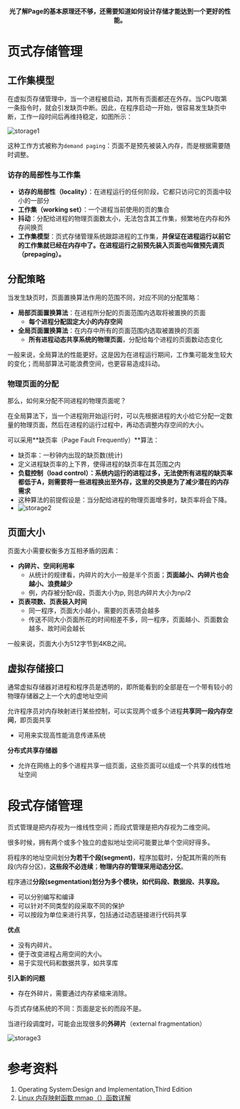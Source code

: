 
<p align="center">
  <b>光了解Page的基本原理还不够，还需要知道如何设计存储才能达到一个更好的性能。</b>
</p>


# 页式存储管理

## 工作集模型

在虚拟页存储管理中，当一个进程被启动，其所有页面都还在外存。当CPU取第一条指令时，就会引发缺页中断。因此，在程序启动一开始，很容易发生缺页中断，工作一段时间后再维持稳定，如图所示：

![storage1](/images/storage1.png)

这种工作方式被称为`demand paging`：页面不是预先被装入内存，而是根据需要随时调整。

### 访存的局部性与工作集

- **访存的局部性（locality）**：在进程运行的任何阶段，它都只访问它的页面中较小的一部分
- **工作集（working set）**：一个进程当前使用的页的集合
- **抖动**：分配给进程的物理页面数太小，无法包含其工作集，频繁地在内存和外存间换页
- **工作集模型**：页式存储管理系统跟踪进程的工作集，**并保证在进程运行以前它的工作集就已经在内存中了。在进程运行之前预先装入页面也叫做预先调页（prepaging）。**

## 分配策略

当发生缺页时，页面置换算法作用的范围不同，对应不同的分配策略：

- **局部页面置换算法**：在进程所分配的页面范围内选取将被置换的页面
  - **每个进程分配固定大小的内存空间**
- **全局页面置换算法**：在内存中所有的页面范围内选取被置换的页面
  - **所有进程动态共享系统的物理页面**，分配给每个进程的页面数动态变化

一般来说，全局算法的性能更好。这是因为在进程运行期间，工作集可能发生较大的变化；而局部算法可能浪费空间，也更容易造成抖动。

### 物理页面的分配

那么，如何来分配不同进程的物理页面呢？

在全局算法下，当一个进程刚开始运行时，可以先根据进程的大小给它分配一定数量的物理页面，然后在进程的运行过程中，再动态调整内存空间的大小。

可以采用**缺页率（Page Fault Frequently）**算法：

- 缺页率：一秒钟内出现的缺页数(统计)
- 定义进程缺页率的上下界，使得进程的缺页率在其范围之内
- **负载控制（load control）：**系统内运行的进程过多，无法使所有进程的缺页率都低于A，则需要将一些进程换出至外存，这里的交换是**为了减少潜在的内存需求**
- 这种算法的前提假设是：当分配给进程的物理页面增多时，缺页率将会下降。
- ![storage2](/images/storage2.png)

## 页面大小

页面大小需要权衡多方互相矛盾的因素：

- **内碎片、空间利用率**
  - 从统计的规律看，内碎片的大小一般是半个页面；**页面越小、内碎片也会越小、浪费越少**
  - 例，内存被分配n段，页面大小为p, 则总内碎片大小为np/2
- **页表项数、页表装入时间**
  - 同一程序，页面大小越小，需要的页表项会越多
  - 传送不同大小页面所花的时间相差不多，同一程序，页面越小、页面数会越多、故时间会越长

一般来说，页面大小为512字节到4KB之间。

## 虚拟存储接口

通常虚拟存储器对进程和程序员是透明的，即所能看到的全部是在一个带有较小的物理存储器之上一个大的虚地址空间

允许程序员对内存映射进行某些控制，可以实现两个或多个进程**共享同一段内存空间**，即页面共享

- 可用来实现高性能消息传递系统

**分布式共享存储器**

- 允许在网络上的多个进程共享一组页面，这些页面可以组成一个共享的线性地址空间

# 段式存储管理

页式管理是把内存视为一维线性空间；而段式管理是把内存视为二维空间。

很多时候，拥有两个或多个独立的虚拟地址空间可能要比单个空间好得多。

将程序的地址空间划分**为若干个段(segment)**，程序加载时，分配其所需的所有段(内存分区)，**这些段不必连续**；**物理内存的管理采用动态分区**。

程序通过**分段(segmentation)划分为多个模块，如代码段、数据段、共享段。**

- 可以分别编写和编译
- 可以针对不同类型的段采取不同的保护
- 可以按段为单位来进行共享，包括通过动态链接进行代码共享

**优点**

- 没有内碎片。
- 便于改变进程占用空间的大小。
- 易于实现代码和数据共享，如共享库

**引入新的问题**

- 存在外碎片，需要通过内存紧缩来消除。

与页式存储系统的不同：页面是定长的而段不是。

当进行段调度时，可能会出现很多的**外碎片**（external fragmentation）

![storage3](/images/storage3.png)



# 参考资料

1. Operating System:Design and Implementation,Third Edition 
2. [Linux 内存映射函数 mmap（）函数详解](https://blog.csdn.net/yangle4695/article/details/52139585)
